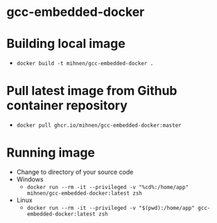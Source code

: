 # gcc-embedded-docker

# Building local image

- `docker build -t mihnen/gcc-embedded-docker .`

# Pull latest image from Github container repository

- `docker pull ghcr.io/mihnen/gcc-embedded-docker:master`

# Running image

- Change to directory of your source code
- Windows
	- `docker run --rm -it --privileged -v "%cd%:/home/app" mihnen/gcc-embedded-docker:latest zsh`
- Linux
	- `docker run --rm -it --privileged -v "$(pwd):/home/app" gcc-embedded-docker:latest zsh`
